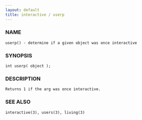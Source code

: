 ```yaml
---
layout: default
title: interactive / userp
---
```






### NAME
    userp() - determine if a given object was once interactive


### SYNOPSIS
    int userp( object );


### DESCRIPTION
    Returns 1 if the arg was once interactive.


### SEE ALSO
    interactive(3), users(3), living(3)



